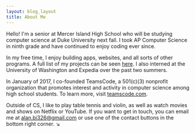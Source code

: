 ```yaml
---
layout: blog_layout
title: About Me
---
```


Hello! I'm a senior at Mercer Island High School who will be studying computer science at Duke University next fall. I took AP Computer Science in ninth grade and have continued to enjoy coding ever since. 

In my free time, I enjoy building apps, websites, and all sorts of other programs. A full list of my projects can be seen [here](/projects). I also interned at the University of Washington and Expedia over the past two summers. 

In January of 2017, I co-founded TeamsCode, a 501(c)(3) nonprofit organization that promotes interest and activity in computer science among high school students. To learn more, visit [teamscode.com](https://teamscode.com).

Outside of CS, I like to play table tennis and violin, as well as watch movies and shows on Netflix or YouTube. If you want to get in touch, you can email me at [alan.bi326@gmail.com](alan.bi326@gmail.com) or use one of the contact buttons in the bottom right corner. &#x2198;
